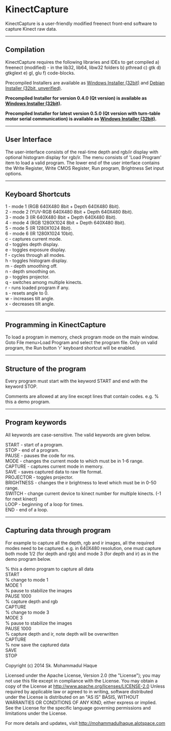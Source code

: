 KinectCapture
=============

KinectCapture is a user-friendly modified freenect front-end software to capture Kinect raw data.

-----------
Compilation
-----------
KinectCapture requires the following libraries and IDEs to get compiled
a) freenect (modified) - in the lib32, lib64, libw32 folders
b) pthread
c) gtk
d) gtkglext
e) gl, glu
f) code-blocks.

Precompiled Installers are available as [Windows Installer (32bit)](https://dl.dropboxusercontent.com/u/21730341/KinectCapture_0.3.3.msi) and [Debian Installer (32bit, unverified)](https://dl.dropboxusercontent.com/u/21730341/kinectcapture_0.3.3_i386.deb).

**Precompiled Installer for version 0.4.0 (Qt version) is available as [Windows Installer (32bit)](https://dl.dropboxusercontent.com/u/21730341/KinectCapture_0.4.0.msi).**

**Precompiled Installer for latest version 0.5.0 (Qt version with turn-table motor serial communication) is available as [Windows Installer (32bit)](https://dl.dropboxusercontent.com/u/21730341/KinectCapture_0.5.0.msi).**

--------------
User Interface
--------------
The user-interface consists of the real-time depth and rgb/ir display with optional histogram display for rgb/ir. The menu consists of 'Load Program' item to load a valid program. The lower end of the user interface contains the Write Register, Write CMOS Register, Run program, Brightness Set input options.


-------------------
Keyboard Shortcuts
-------------------
1 - mode 1 (RGB 640X480 8bit + Depth 640X480 8bit).  
2 - mode 2 (YUV-RGB 640X480 8bit + Depth 640X480 8bit).  
3 - mode 3 (IR 640X480 8bit + Depth 640X480 8bit).  
4 - mode 4 (RGB 1280X1024 8bit + Depth 640X480 8bit).  
5 - mode 5 (IR 1280X1024 8bit).  
6 - mode 6 (IR 1280X1024 10bit).  
c - captures current mode.  
d - toggles depth display.  
e - toggles exposure display.  
f - cycles through all modes.  
h - toggles histogram display.  
m - depth smoothing off.  
n - depth smoothing on.  
p - toggles projector.  
q - switches among multiple kinects.  
r - runs loaded program if any.  
s - resets angle to 0.  
w - increases tilt angle.  
x - decreases tilt angle.  


----------------------------
Programming in KinectCapture
----------------------------
To load a program in memory, check program mode on the main window.
Goto File menu>Load Program and select the program file.
Only on valid program, the Run button 'r' keyboard shortcut will be enabled.


------------------------
Structure of the program
------------------------
Every program must start with the keyword START and end with the keyword STOP.

Comments are allowed at any line except lines that contain codes. e.g.
% this a demo program.


----------------
Program keywords
----------------
All keywords are case-sensitive. The valid keywords are given below.

START - start of a program.  
STOP - end of a program.  
PAUSE <milliseconds> - pauses the code for <milliseconds> ms.  
MODE <value> - changes the current mode to <value> which must be in 1-6 range.  
CAPTURE - captures current mode in memory.  
SAVE - saves captured data to raw file format.  
PROJECTOR - toggles projector.  
BRIGHTNESS <value> - changes the ir brightness to <value> level which must be in 0-50 range.  
SWITCH <value> - change current device to kinect number <value> for multiple kinects. (-1 for next kinect)  
LOOP <value> - beginning of a loop for <value> times.  
END - end of a loop.  


------------------------------
Capturing data through program
------------------------------
For example to capture all the depth, rgb and ir images, all the required modes need to be captured. e.g. in 640X480 resolution, one must capture both mode 1/2 (for depth and rgb) and mode 3 (for depth and ir) as in the demo program below.

> 
% this a demo program to capture all data  
START  
% change to mode 1  
MODE 1  
% pause to stabilize the images  
PAUSE 1000  
% capture depth and rgb  
CAPTURE  
% change to mode 3  
MODE 3  
% pause to stabilize the images  
PAUSE 1000  
% capture depth and ir, note depth will be overwritten  
CAPTURE  
% now save the captured data  
SAVE  
STOP  
>


Copyright (c) 2014 Sk. Mohammadul Haque


Licensed under the Apache License, Version 2.0 (the "License");
you may not use this file except in compliance with the License.
You may obtain a copy of the License at http://www.apache.org/licenses/LICENSE-2.0
Unless required by applicable law or agreed to in writing, software distributed
under the License is distributed on an "AS IS" BASIS, WITHOUT WARRANTIES OR
CONDITIONS OF ANY KIND, either express or implied. See the License for the
specific language governing permissions and limitations under the License.


For more details and updates, visit http://mohammadulhaque.alotspace.com
